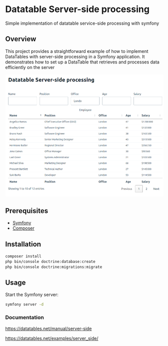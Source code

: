 # Datatable Server-side processing

Simple implementation of datatable service-side processing with symfony

## Overview

This project provides a straightforward example of how to implement DataTables with server-side processing in a Symfony application. 
It demonstrates how to set up a DataTable that retrieves and processes data efficiently on the server

![img.png](assets/images/img.png)

## Prerequisites

- [Symfony](https://symfony.com/download)
- [Composer](https://getcomposer.org/)

## Installation

```bash
composer install
php bin/console doctrine:database:create
php bin/console doctrine:migrations:migrate
```

## Usage

Start the Symfony server:

```bash
symfony server -d
```

### Documentation
https://datatables.net/manual/server-side

https://datatables.net/examples/server_side/

